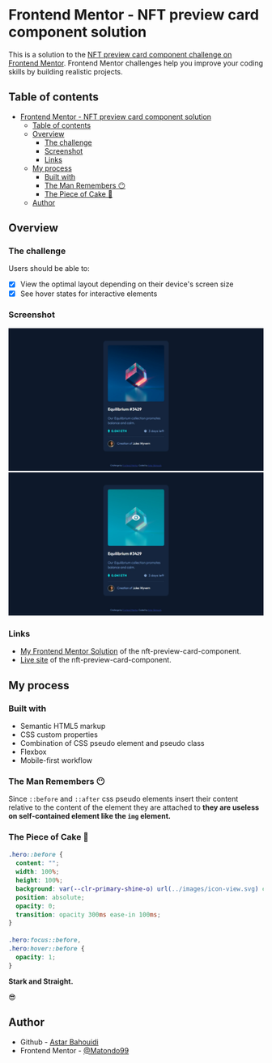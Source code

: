 # Frontend Mentor - NFT preview card component solution

This is a solution to the [NFT preview card component challenge on Frontend Mentor](https://www.frontendmentor.io/challenges/nft-preview-card-component-SbdUL_w0U). Frontend Mentor challenges help you improve your coding skills by building realistic projects.

## Table of contents

- [Frontend Mentor - NFT preview card component solution](#frontend-mentor---nft-preview-card-component-solution)
  - [Table of contents](#table-of-contents)
  - [Overview](#overview)
    - [The challenge](#the-challenge)
    - [Screenshot](#screenshot)
    - [Links](#links)
  - [My process](#my-process)
    - [Built with](#built-with)
    - [The Man Remembers 😶](#the-man-remembers-)
    - [The Piece of Cake 🍰](#the-piece-of-cake-)
  - [Author](#author)

## Overview

### The challenge

Users should be able to:

- [x] View the optimal layout depending on their device's screen size
- [x] See hover states for interactive elements

### Screenshot

![Normal state card](screenshots/screenshot_pale.png)
![Focus state card](screenshots/screenshot_glow.png)

### Links

- [My Frontend Mentor Solution](https://www.frontendmentor.io/solutions/scaring-to-glow-out-of-a-card-component-WlxtQEuJWG) of the nft-preview-card-component.
- [Live site](https://matondo99.github.io/nft-preview-card-component/) of the nft-preview-card-component.

## My process

### Built with

- Semantic HTML5 markup
- CSS custom properties
- Combination of CSS pseudo element and pseudo class
- Flexbox
- Mobile-first workflow

### The Man Remembers 😶

Since `::before` and `::after` css pseudo elements insert their content relative to the content of the element they are attached to **they are useless on self-contained element like the `img` element.**

### The Piece of Cake 🍰

```css
.hero::before {
  content: "";
  width: 100%;
  height: 100%;
  background: var(--clr-primary-shine-o) url(../images/icon-view.svg) center no-repeat;
  position: absolute;
  opacity: 0;
  transition: opacity 300ms ease-in 100ms;
}

.hero:focus::before,
.hero:hover::before {
  opacity: 1;
}
```

**Stark and Straight.**

😎

## Author

- Github - [Astar Bahouidi](https://github.com/Matondo99)
- Frontend Mentor - [@Matondo99](https://www.frontendmentor.io/profile/Matondo99)
